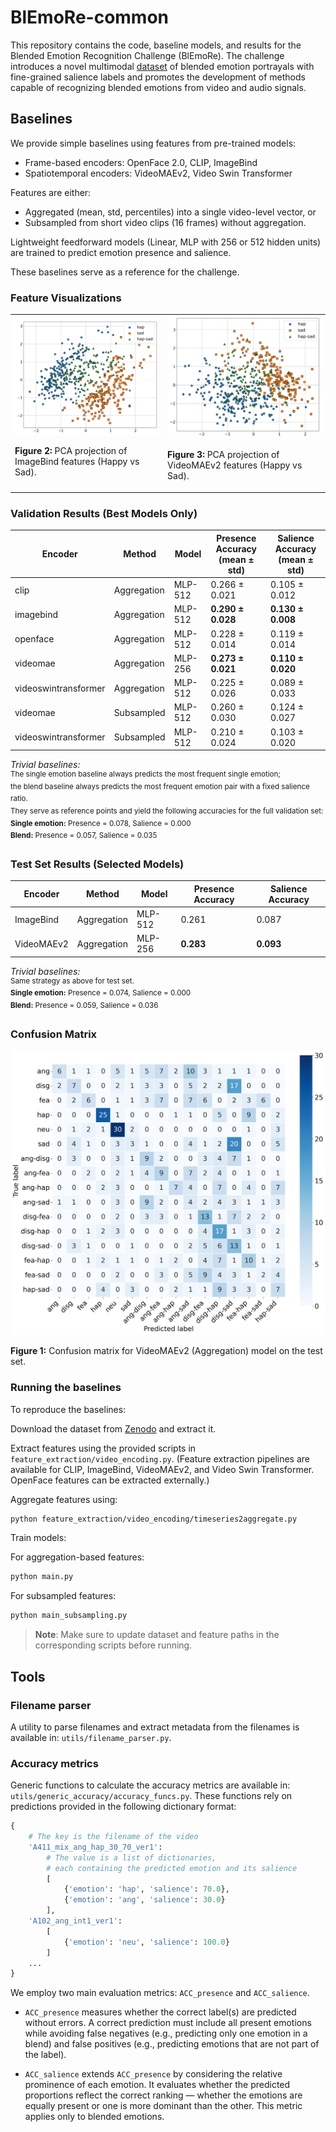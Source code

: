# BlEmoRe-common

This repository contains the code, baseline models, and results for the Blended Emotion Recognition Challenge (BlEmoRe). 
The challenge introduces a novel multimodal [dataset](https://zenodo.org/records/15096942) of blended emotion portrayals 
with fine-grained salience labels and promotes the development of methods capable of recognizing blended emotions from video and audio signals.

## Baselines

We provide simple baselines using features from pre-trained models:

* Frame-based encoders: OpenFace 2.0, CLIP, ImageBind
* Spatiotemporal encoders: VideoMAEv2, Video Swin Transformer

Features are either:

* Aggregated (mean, std, percentiles) into a single video-level vector, or
* Subsampled from short video clips (16 frames) without aggregation.

Lightweight feedforward models (Linear, MLP with 256 or 512 hidden units) are trained to predict emotion presence and salience.

These baselines serve as a reference for the challenge.

### Feature Visualizations

<div align="center">
  <table>
    <tr>
      <td>
        <img src="data/plots/pca_imagebind_hap_sad.png" alt="ImageBind Features" width="400"/>
        <p><b>Figure 2:</b> PCA projection of ImageBind features (Happy vs Sad).</p>
      </td>
      <td>
        <img src="data/plots/pca_videomae_hap_sad.png" alt="VideoMAEv2 Features" width="400"/>
        <p><b>Figure 3:</b> PCA projection of VideoMAEv2 features (Happy vs Sad).</p>
      </td>
    </tr>
  </table>
</div>

### Validation Results (Best Models Only)

| Encoder              | Method        | Model      | Presence Accuracy (mean ± std) | Salience Accuracy (mean ± std) |
|----------------------|---------------|------------|--------------------------------|--------------------------------|
| clip                  | Aggregation   | MLP-512    | 0.266 ± 0.021                  | 0.105 ± 0.012                  |
| imagebind             | Aggregation   | MLP-512    | **0.290 ± 0.028**                  | **0.130 ± 0.008**                  |
| openface              | Aggregation   | MLP-512    | 0.228 ± 0.014                  | 0.119 ± 0.014                  |
| videomae              | Aggregation   | MLP-256    | **0.273 ± 0.021**                  | **0.110 ± 0.020**                  |
| videoswintransformer  | Aggregation   | MLP-512    | 0.225 ± 0.026                  | 0.089 ± 0.033                  |
| videomae              | Subsampled    | MLP-512    | 0.260 ± 0.030                  | 0.124 ± 0.027                  |
| videoswintransformer  | Subsampled    | MLP-512    | 0.210 ± 0.024                  | 0.103 ± 0.020                  |

*Trivial baselines:*  
<sup>The single emotion baseline always predicts the most frequent single emotion;  
the blend baseline always predicts the most frequent emotion pair with a fixed salience ratio.  
They serve as reference points and yield the following accuracies for the full validation set: 
**Single emotion:** Presence = 0.078, Salience = 0.000  
**Blend:** Presence = 0.057, Salience = 0.035</sup>

### Test Set Results (Selected Models)

| Encoder     | Method        | Model      | Presence Accuracy | Salience Accuracy |
|-------------|---------------|------------|-------------------|-------------------|
| ImageBind   | Aggregation    | MLP-512    | 0.261             | 0.087             |
| VideoMAEv2  | Aggregation    | MLP-256    | **0.283**         | **0.093**         |

*Trivial baselines:*  
<sup>Same strategy as above for test set.  
**Single emotion:** Presence = 0.074, Salience = 0.000  
**Blend:** Presence = 0.059, Salience = 0.036</sup>

### Confusion Matrix

<div align="left">
  <img src="data/plots/confusion_matrix_videomae_test_bigger_fontsize.png" alt="Confusion Matrix" width="600"/>
  <p><b>Figure 1:</b> Confusion matrix for VideoMAEv2 (Aggregation) model on the test set.</p>
</div>

### Running the baselines
To reproduce the baselines:

Download the dataset from [Zenodo](https://zenodo.org/records/15096942) and extract it.

Extract features using the provided scripts in `feature_extraction/video_encoding.py`.
(Feature extraction pipelines are available for CLIP, ImageBind, VideoMAEv2, and Video Swin Transformer. OpenFace features can be extracted externally.)

Aggregate features using:

```sh
python feature_extraction/video_encoding/timeseries2aggregate.py
```

Train models:

For aggregation-based features:

```sh
python main.py
```

For subsampled features:

```sh
python main_subsampling.py
```

> **Note**: Make sure to update dataset and feature paths in the corresponding scripts before running.


## Tools

### Filename parser

A utility to parse filenames and extract metadata from the filenames is available in: `utils/filename_parser.py`.

### Accuracy metrics

Generic functions to calculate the accuracy metrics are available in: `utils/generic_accuracy/accuracy_funcs.py`.
These functions rely on predictions provided in the following dictionary format:

```python
{   
    # The key is the filename of the video
    'A411_mix_ang_hap_30_70_ver1':
        # The value is a list of dictionaries, 
        # each containing the predicted emotion and its salience
        [
            {'emotion': 'hap', 'salience': 70.0},
            {'emotion': 'ang', 'salience': 30.0}
        ],
    'A102_ang_int1_ver1':
        [
            {'emotion': 'neu', 'salience': 100.0}
        ]
    ...
}
```

We employ two main evaluation metrics: `ACC_presence` and `ACC_salience`.

- `ACC_presence` measures whether the correct label(s) are predicted without errors.
  A correct prediction must include all present emotions while avoiding false negatives
  (e.g., predicting only one emotion in a blend) and false positives
  (e.g., predicting emotions that are not part of the label).

- `ACC_salience` extends `ACC_presence` by considering the relative prominence of each emotion.
  It evaluates whether the predicted proportions reflect the correct ranking — whether the emotions
  are equally present or one is more dominant than the other. This metric applies only to blended emotions.


